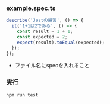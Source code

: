 ### example.spec.ts

```typescript
describe('Jestの練習', () => {
  it('1+1は2である', () => {
    const result = 1 + 1;
    const expected = 2;
    expect(result).toEqual(expected);
  });
});
```
- ファイル名にspecを入れること

### 実行
```bash
npm run test
```